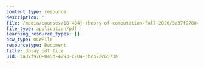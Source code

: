 ```yaml
---
content_type: resource
description: ''
file: /media/courses/18-404j-theory-of-computation-fall-2020/3a37f978045d4293c204cbcb72c6573a_cT_qwkTigv4.pdf
file_type: application/pdf
learning_resource_types: []
ocw_type: OCWFile
resourcetype: Document
title: 3play pdf file
uid: 3a37f978-045d-4293-c204-cbcb72c6573a
---
```

